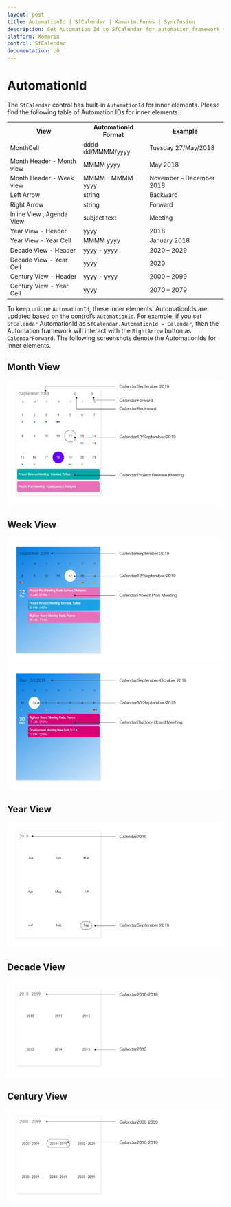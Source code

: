 ```yaml
---
layout: post
title: AutomationId | SfCalendar | Xamarin.Forms | Syncfusion
description: Set Automation Id to SfCalendar for automation framework to find and interact with control inner elements.
platform: Xamarin
control: SfCalendar
documentation: UG
---
```


# AutomationId

The `SfCalendar` control has built-in `AutomationId` for inner elements. Please find the following table of Automation IDs for inner elements.

<table>
<tr>
<th align="center" >View</th>
<th align="center" >AutomationId Format</th>
<th align="center" >Example</th>
</tr>

<tr>
<td>MonthCell</td>
<td>dddd dd/MMMM/yyyy</td>
<td>Tuesday 27/May/2018   </td>
</tr>

<tr>
<td>Month Header - Month view</td>
<td>MMMM yyyy</td>
<td>May 2018</td>
</tr>

<tr>
<td>Month Header - Week view</td>
<td>MMMM – MMMM yyyy</td>
<td>November – December 2018 </td>
</tr>

<tr>
<td>Left Arrow</td>
<td>string</td>
<td>Backward</td>
</tr>

<tr>
<td>Right Arrow</td>
<td>string</td>
<td>Forward</td>
</tr>

<tr>
<td>Inline View , Agenda View</td>
<td>subject text</td>
<td>Meeting</td>
</tr>

<tr>
<td>Year View - Header</td>
<td>yyyy</td>
<td>2018</td>
</tr>

<tr>
<td>Year View - Year Cell</td>
<td>MMMM yyyy</td>
<td>January 2018</td>
</tr>

<tr>
<td>Decade View - Header</td>
<td>yyyy - yyyy</td>
<td>2020 – 2029</td>
</tr>

<tr>
<td>Decade View - Year Cell</td>
<td>yyyy</td>
<td>2020</td>
</tr>

<tr>
<td>Century View - Header</td>
<td>yyyy - yyyy</td>
<td>2000 – 2099</td>
</tr>

<tr>
<td>Century View - Year Cell</td>
<td>yyyy</td>
<td>2070 – 2079</td>
</tr>

</table>

To keep unique `AutomationId`, these inner elements’ AutomationIds are updated based on the control’s `AutomationId`. For example, if you set `SfCalendar` AutomationId as `SfCalendar.AutomationId = Calendar`, then the Automation framework will interact with the `RightArrow` button as `CalendarForward`. The following screenshots denote the AutomationIds for inner elements.

## Month View

![MonthView AutomationId support in Xamarin.Forms Calendar](images/xamarin.forms-calendar-month-view.png)

## Week View

![WeekView AutomationId support in Xamarin.Forms Calendar](images/xamarin.forms-calendar-week-view.png)
![WeekView AutomationId support in Xamarin.Forms Calendar](images/xamarin.forms-calendar-weekview.png)

## Year View

![Year view AutomationId support in Xamarin.Forms Calendar](images/xamarin.forms-calendar-year-view.png)

## Decade View

![Decade view AutomationId support in Xamarin.Forms Calendar](images/xamarin.forms-calendar-decade-view.png)

## Century View

![CenturyView AutomationId support in Xamarin.Forms Calendar](images/xamarin.forms-calendar-century-view.png)